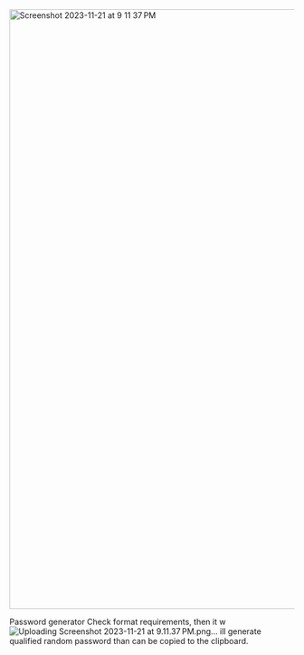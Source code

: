 
<img width="1059" alt="Screenshot 2023-11-21 at 9 11 37 PM" src="https://github.com/JTorYunzhong/reactMiniProject/assets/93849516/2c91a80a-eb4d-445e-9666-449e7701ff9f">

Password generator Check format requirements, then it w![Uploading Screenshot 2023-11-21 at 9.11.37 PM.png…]()
ill generate qualified random password than can be copied to the clipboard.
